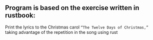 ## Program is based on the exercise written in rustbook:

Print the lyrics to the Christmas carol `“The Twelve Days of Christmas,”` taking advantage of the repetition in the song using rust
